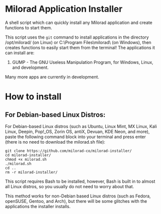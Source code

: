 # Milorad Application Installer
A shell script which can quickly install any Milorad application and create functions to start them.

This script uses the `git` command to install applications in the directory /opt/milorad/ (on Linux) or C:\Program Files\milorad\ (on Windows), then creates functions to easily start them from the terminal! The applications it can install are:
1. GUMP - The GNU Useless Manipulation Program, for Windows, Linux, and development.

Many more apps are currently in development.
# How to install
## For Debian-based Linux Distros:
For Debian-based Linux distros (such as Ubuntu, Linux Mint, MX Linux, Kali Linux, Deepin, Pop!_OS, Zorin OS, antiX, Devuan, KDE Neon, and more), paste the following command block into your terminal and press enter (there is no need to download the milorad.sh file):
```
git clone https://github.com/milorad-co/milorad-installer/
cd milorad-installer/
chmod +x milorad.sh
./milorad.sh
cd ..
rm -r milorad-installer/
```
This script requires Bash to be installed, however, Bash is built in to almost all Linux distros, so you usually do not need to worry about that.

This method works for non-Debian based Linux distros (such as Fedora, openSUSE, Gentoo, and Arch), but there will be some glitches with the applications the installer installs.
